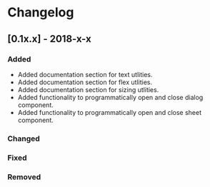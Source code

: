 # Changelog

## [0.1x.x] - 2018-x-x

### Added

- Added documentation section for text utlities.
- Added documentation section for flex utlities.
- Added documentation section for sizing utlities.
- Added functionality to programmatically open and close dialog component.
- Added functionality to programmatically open and close sheet component.

### Changed

### Fixed

### Removed
